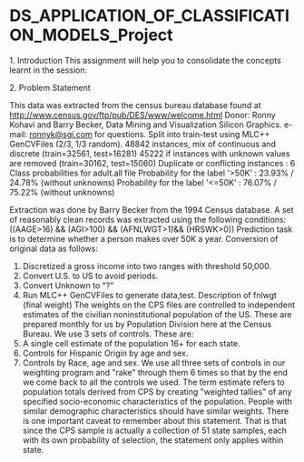 # DS_APPLICATION_OF_CLASSIFICATION_MODELS_Project

1.​ Introduction
This assignment will help you to consolidate the concepts learnt in the session.

2.​ Problem Statement

This data was extracted from the census bureau database found at
http://www.census.gov/ftp/pub/DES/www/welcome.html
Donor: Ronny Kohavi and Barry Becker,
Data Mining and Visualization
Silicon Graphics.
e-mail: ronnyk@sgi.com for questions.
Split into train-test using MLC++ GenCVFiles (2/3, 1/3 random).
48842 instances, mix of continuous and discrete (train=32561, test=16281)
45222 if instances with unknown values are removed (train=30162, test=15060)
Duplicate or conflicting instances : 6
Class probabilities for adult.all file
Probability for the label '>50K' : 23.93% / 24.78% (without unknowns)
Probability for the label '<=50K' : 76.07% / 75.22% (without unknowns)

Extraction was done by Barry Becker from the 1994 Census database. A set of
reasonably clean records was extracted using the following conditions:
((AAGE>16) && (AGI>100) && (AFNLWGT>1)&& (HRSWK>0)) Prediction task is to
determine whether a person makes over 50K a year. Conversion of original data as
follows:
1. Discretized a gross income into two ranges with threshold 50,000.
2. Convert U.S. to US to avoid periods.
3. Convert Unknown to "?"
4. Run MLC++ GenCVFiles to generate data,test.
Description of fnlwgt (final weight)
The weights on the CPS files are controlled to independent estimates of the civilian
noninstitutional population of the US. These are prepared monthly for us by Population
Division here at the Census Bureau. We use 3 sets of controls.
These are:
1. A single cell estimate of the population 16+ for each state.
2. Controls for Hispanic Origin by age and sex.
3. Controls by Race, age and sex.
We use all three sets of controls in our weighting program and "rake" through them 6
times so that by the end we come back to all the controls we used.
The term estimate refers to population totals derived from CPS by creating "weighted
tallies" of any specified socio-economic characteristics of the population. People with
similar demographic characteristics should have similar weights. There is one important
caveat to remember about this statement. That is that since the CPS sample is actually a
collection of 51 state samples, each with its own probability of selection, the statement
only applies within state.
